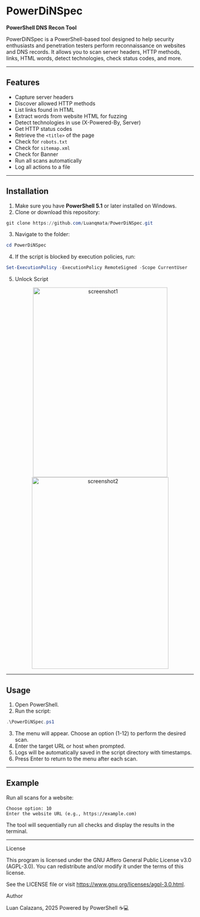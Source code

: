 # PowerDiNSpec

**PowerShell DNS Recon Tool**

PowerDiNSpec is a PowerShell-based tool designed to help security enthusiasts and penetration testers perform reconnaissance on websites and DNS records. It allows you to scan server headers, HTTP methods, links, HTML words, detect technologies, check status codes, and more.

---

## Features

* Capture server headers
* Discover allowed HTTP methods
* List links found in HTML
* Extract words from website HTML for fuzzing
* Detect technologies in use (X-Powered-By, Server)
* Get HTTP status codes
* Retrieve the `<title>` of the page
* Check for `robots.txt`
* Check for `sitemap.xml`
* Check for Banner
* Run all scans automatically
* Log all actions to a file

---

## Installation

1. Make sure you have **PowerShell 5.1** or later installed on Windows.
2. Clone or download this repository:

```powershell
git clone https://github.com/Luanqmata/PowerDiNSpec.git
```

3. Navigate to the folder:

```powershell
cd PowerDiNSpec
```

4. If the script is blocked by execution policies, run:

```powershell
Set-ExecutionPolicy -ExecutionPolicy RemoteSigned -Scope CurrentUser
```

5. Unlock Script

<p align="center">
  <img width="361" height="508" alt="screenshot1" src="https://github.com/user-attachments/assets/e52f7f5f-b129-4294-bbdb-51488eb2428c" />
  <img width="367" height="513" alt="screenshot2" src="https://github.com/user-attachments/assets/ed6b684e-e6a9-458f-a9d0-f9dc8abb84a2" />
</p>

---

## Usage

1. Open PowerShell.
2. Run the script:

```powershell
.\PowerDiNSpec.ps1
```

3. The menu will appear. Choose an option (1-12) to perform the desired scan.
4. Enter the target URL or host when prompted.
5. Logs will be automatically saved in the script directory with timestamps.
6. Press Enter to return to the menu after each scan.

---

## Example

Run all scans for a website:

```
Choose option: 10
Enter the website URL (e.g., https://example.com)
```

The tool will sequentially run all checks and display the results in the terminal.

---
License

This program is licensed under the GNU Affero General Public License v3.0 (AGPL-3.0).
You can redistribute and/or modify it under the terms of this license.

See the LICENSE file or visit https://www.gnu.org/licenses/agpl-3.0.html.

Author

Luan Calazans, 2025
Powered by PowerShell ☕💻
